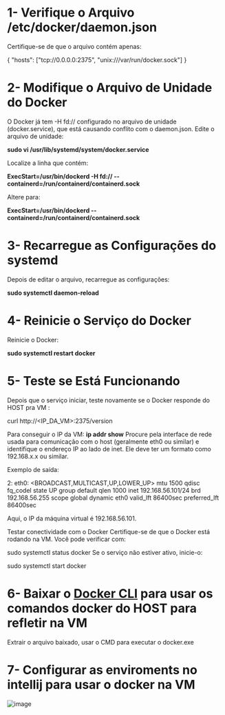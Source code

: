  # 1- Verifique o Arquivo /etc/docker/daemon.json
Certifique-se de que o arquivo contém apenas:

{
  "hosts": ["tcp://0.0.0.0:2375", "unix:///var/run/docker.sock"]
}

# 2- Modifique o Arquivo de Unidade do Docker
O Docker já tem -H fd:// configurado no arquivo de unidade (docker.service), que está causando conflito com o daemon.json.
Edite o arquivo de unidade:

**sudo vi /usr/lib/systemd/system/docker.service**

Localize a linha que contém:

**ExecStart=/usr/bin/dockerd -H fd:// --containerd=/run/containerd/containerd.sock**

Altere para:

**ExecStart=/usr/bin/dockerd --containerd=/run/containerd/containerd.sock**

# 3- Recarregue as Configurações do systemd

Depois de editar o arquivo, recarregue as configurações:



**sudo systemctl daemon-reload**

# 4- Reinicie o Serviço do Docker

Reinicie o Docker:

**sudo systemctl restart docker**

# 5- Teste se Está Funcionando

Depois que o serviço iniciar, teste novamente se o Docker responde do HOST pra VM :

curl http://<IP_DA_VM>:2375/version

Para conseguir o IP da VM:
**ip addr show**
Procure pela interface de rede usada para comunicação com o host (geralmente eth0 ou similar) e identifique o endereço IP ao lado de inet. Ele deve ter um formato como 192.168.x.x ou similar.

Exemplo de saída:

2: eth0: <BROADCAST,MULTICAST,UP,LOWER_UP> mtu 1500 qdisc fq_codel state UP group default qlen 1000
    inet 192.168.56.101/24 brd 192.168.56.255 scope global dynamic eth0
       valid_lft 86400sec preferred_lft 86400sec

       
Aqui, o IP da máquina virtual é 192.168.56.101.

Testar conectividade com o Docker
Certifique-se de que o Docker está rodando na VM. Você pode verificar com:

sudo systemctl status docker
Se o serviço não estiver ativo, inicie-o:

sudo systemctl start docker

# 6- Baixar o [Docker CLI]([https://www.google.com.br](https://download.docker.com/win/static/stable/x86_64/)) para usar os comandos docker do HOST para refletir na VM

Extrair o arquivo baixado, usar o CMD para executar o docker.exe

# 7- Configurar as enviroments no intellij para usar o docker na VM
![image](https://github.com/user-attachments/assets/e68da5fa-7f29-4e8d-9273-10f34a21ec97)


